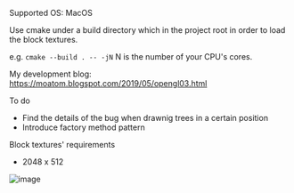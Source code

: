 Supported OS: MacOS

Use cmake under a build directory which in the project root in order to load the block textures.

e.g. `cmake --build . -- -jN` N is the number of your CPU's cores.

My development blog: https://moatom.blogspot.com/2019/05/opengl03.html

To do
- Find the details of the bug when drawnig trees in a certain position
- Introduce factory method pattern

Block textures' requirements
- 2048 x 512

![image](https://user-images.githubusercontent.com/37573952/57754609-cdb3fc00-7729-11e9-8e23-8bdd51c195b7.png)

